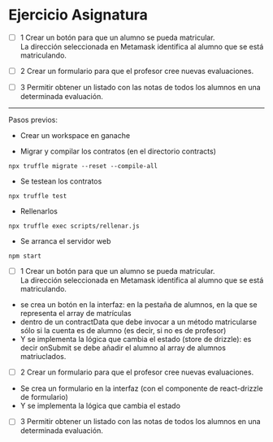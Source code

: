 # Ejercicio Asignatura

- [ ] 1 Crear un botón para que un alumno se pueda matricular.  
La dirección seleccionada en Metamask identifica al alumno que se está matriculando.

- [ ] 2 Crear un formulario para que el profesor cree nuevas evaluaciones.

- [ ] 3 Permitir obtener un listado con las notas de todos los alumnos en una determinada evaluación.

---------------------

Pasos previos:

- Crear un workspace en ganache

- Migrar y compilar los contratos (en el directorio contracts)

```
npx truffle migrate --reset --compile-all
```

- Se testean los contratos

```
npx truffle test
```

- Rellenarlos

```
npx truffle exec scripts/rellenar.js
```

- Se arranca el servidor web

```
npm start
```

- [ ] 1 Crear un botón para que un alumno se pueda matricular.  
La dirección seleccionada en Metamask identifica al alumno que se está matriculando.
 
 - se crea un botón en la interfaz: en la pestaña de alumnos, en la que se representa el array de matrículas
 - dentro de un contractData que debe invocar a un método matricularse sólo si la cuenta es de alumno (es decir, si no es de profesor)
 - Y se implementa la lógica que cambia el estado (store de drizzle): es decir onSubmit se debe añadir el alumno al array de alumnos matriuclados.

- [ ] 2 Crear un formulario para que el profesor cree nuevas evaluaciones.

- Se crea un formulario en la interfaz (con el componente de react-drizzle de formulario)
- Y se implementa la lógica que cambia el estado

- [ ] 3 Permitir obtener un listado con las notas de todos los alumnos en una determinada evaluación.

